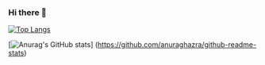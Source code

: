 ### Hi there 👋

[![Top Langs](https://github-readme-stats.vercel.app/api/top-langs/?username=Dendai-man
)](https://github.com/anuraghazra/github-readme-stats)

[![Anurag's GitHub stats](https://github-readme-stats.vercel.app/api?username=Dendai-man)]
(https://github.com/anuraghazra/github-readme-stats)

<!--
**Dendai-man/Dendai-man** is a ✨ _special_ ✨ repository because its `README.md` (this file) appears on your GitHub profile.

Here are some ideas to get you started:

- 🔭 I’m currently working on ...
- 🌱 I’m currently learning ...
- 👯 I’m looking to collaborate on ...
- 🤔 I’m looking for help with ...
- 💬 Ask me about ...
- 📫 How to reach me: ...
- 😄 Pronouns: ...
- ⚡ Fun fact: ...
-->
